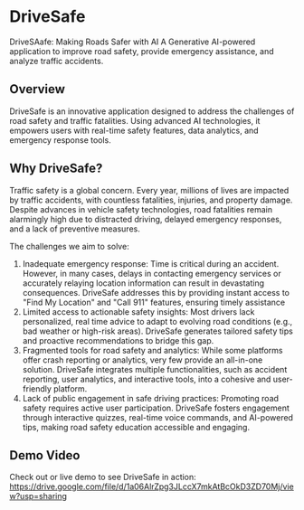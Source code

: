 # DriveSafe

DriveSAafe: Making Roads Safer with AI 
A Generative AI-powered application to improve road safety, provide emergency assistance, and analyze traffic accidents.

## Overview
DriveSafe is an innovative application designed to address the challenges of road safety and traffic fatalities. Using advanced AI technologies, it empowers users with real-time safety features, data analytics, and emergency response tools.

## Why DriveSafe?
Traffic safety is a global concern.
Every year, millions of lives are impacted by traffic accidents, with countless fatalities, injuries, and property damage. Despite advances in vehicle safety technologies, road fatalities remain alarmingly high due to distracted driving, delayed emergency responses, and a lack of preventive measures.

The challenges we aim to solve:
1. Inadequate emergency response:
   Time is critical during an accident. However, in many cases, delays in contacting emergency services or accurately relaying location information can result in devastating consequences. DriveSafe addresses this by providing instant access to "Find My Location" and "Call 911" features, ensuring timely assistance
2. Limited access to actionable safety insights:
   Most drivers lack personalized, real time advice to adapt to evolving road conditions (e.g., bad weather or high-risk areas). DriveSafe generates tailored safety tips and proactive recommendations to bridge this gap.
3. Fragmented tools for road safety and analytics:
   While some platforms offer crash reporting or analytics, very few provide an all-in-one solution. DriveSafe integrates multiple functionalities, such as accident reporting, user analytics, and interactive tools, into a cohesive and user-friendly platform.
4. Lack of public engagement in safe driving practices:
   Promoting road safety requires active user participation. DriveSafe fosters engagement through interactive quizzes, real-time voice commands, and AI-powered tips, making road safety education accessible and engaging.

## Demo Video
Check out or live demo to see DriveSafe in action:
https://drive.google.com/file/d/1a06AlrZpg3JLccX7mkAtBcOkD3ZD70Mj/view?usp=sharing
